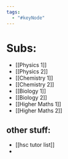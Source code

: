 ```yaml
---
tags:
  - "#keyNode"
---
```


# Subs:

- [[Physics 1]]
- [[Physics 2]]
- [[Chemistry 1]]
- [[Chemistry 2]]
- [[Biology 1]]
- [[Biology 2]]
- [[Higher Maths 1]]
- [[Higher Maths 2]]

## other stuff:
- [[hsc tutor list]] 
- 